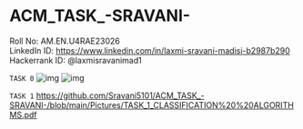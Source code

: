 # ACM_TASK_-SRAVANI-
Roll No: AM.EN.U4RAE23026 <br>
LinkedIn ID: https://www.linkedin.com/in/laxmi-sravani-madisi-b2987b290 <br>
Hackerrank ID: @laxmisravanimad1

```TASK 0```
![img](https://github.com/Sravani5101/ACM_TASK_-SRAVANI-/blob/main/Pictures/Laxmi%20Sravani%20Madisi%20-%20Intermediate%20Machine%20Learning%20(3).png)
![img](https://github.com/Sravani5101/ACM_TASK_-SRAVANI-/blob/main/Pictures/Laxmi%20Sravani%20Madisi%20-%20Intro%20to%20Machine%20Learning.png)

```TASK 1```
https://github.com/Sravani5101/ACM_TASK_-SRAVANI-/blob/main/Pictures/TASK_1_CLASSIFICATION%20%20ALGORITHMS.pdf
